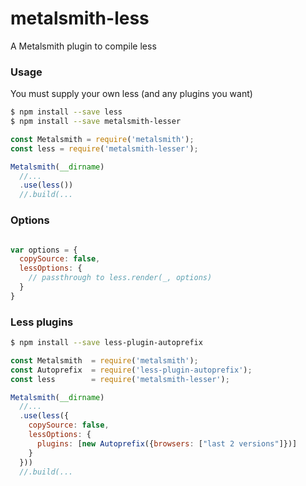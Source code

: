 # metalsmith-less

A Metalsmith plugin to compile less


### Usage

You must supply your own less (and any plugins you want)

```bash
$ npm install --save less
$ npm install --save metalsmith-lesser
```

```javascript
const Metalsmith = require('metalsmith');
const less = require('metalsmith-lesser');

Metalsmith(__dirname)
  //...
  .use(less())
  //.build(...

```

### Options

```javascript

var options = {
  copySource: false,
  lessOptions: {
    // passthrough to less.render(_, options)
  }
}

```


### Less plugins

```bash
$ npm install --save less-plugin-autoprefix
```

```javascript
const Metalsmith  = require('metalsmith');
const Autoprefix  = require('less-plugin-autoprefix');
const less        = require('metalsmith-lesser');

Metalsmith(__dirname)
  //...
  .use(less({
    copySource: false,
    lessOptions: {
      plugins: [new Autoprefix({browsers: ["last 2 versions"]})]
    }
  }))
  //.build(...


```